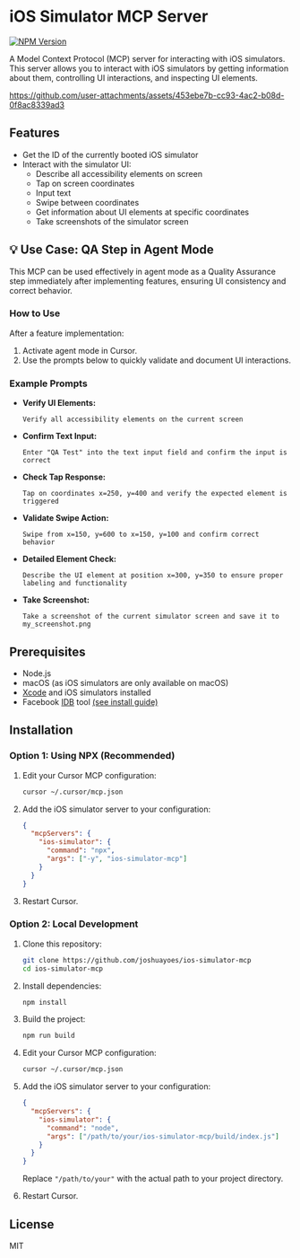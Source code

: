 # iOS Simulator MCP Server

[![NPM Version](https://img.shields.io/npm/v/ios-simulator-mcp)](https://www.npmjs.com/package/ios-simulator-mcp)

A Model Context Protocol (MCP) server for interacting with iOS simulators. This server allows you to interact with iOS simulators by getting information about them, controlling UI interactions, and inspecting UI elements.


https://github.com/user-attachments/assets/453ebe7b-cc93-4ac2-b08d-0f8ac8339ad3



## Features

- Get the ID of the currently booted iOS simulator
- Interact with the simulator UI:
  - Describe all accessibility elements on screen
  - Tap on screen coordinates
  - Input text
  - Swipe between coordinates
  - Get information about UI elements at specific coordinates
  - Take screenshots of the simulator screen

## 💡 Use Case: QA Step in Agent Mode

This MCP can be used effectively in agent mode as a Quality Assurance step immediately after implementing features, ensuring UI consistency and correct behavior.

### How to Use

After a feature implementation:

1. Activate agent mode in Cursor.
2. Use the prompts below to quickly validate and document UI interactions.

### Example Prompts

- **Verify UI Elements:**

  ```
  Verify all accessibility elements on the current screen
  ```

- **Confirm Text Input:**

  ```
  Enter "QA Test" into the text input field and confirm the input is correct
  ```

- **Check Tap Response:**

  ```
  Tap on coordinates x=250, y=400 and verify the expected element is triggered
  ```

- **Validate Swipe Action:**

  ```
  Swipe from x=150, y=600 to x=150, y=100 and confirm correct behavior
  ```

- **Detailed Element Check:**

  ```
  Describe the UI element at position x=300, y=350 to ensure proper labeling and functionality
  ```

- **Take Screenshot:**
  ```
  Take a screenshot of the current simulator screen and save it to my_screenshot.png
  ```

## Prerequisites

- Node.js
- macOS (as iOS simulators are only available on macOS)
- [Xcode](https://developer.apple.com/xcode/resources/) and iOS simulators installed
- Facebook [IDB](https://fbidb.io/) tool [(see install guide)](https://fbidb.io/docs/installation)

## Installation

### Option 1: Using NPX (Recommended)

1. Edit your Cursor MCP configuration:

   ```bash
   cursor ~/.cursor/mcp.json
   ```

2. Add the iOS simulator server to your configuration:

   ```json
   {
     "mcpServers": {
       "ios-simulator": {
         "command": "npx",
         "args": ["-y", "ios-simulator-mcp"]
       }
     }
   }
   ```

3. Restart Cursor.

### Option 2: Local Development

1. Clone this repository:

   ```bash
   git clone https://github.com/joshuayoes/ios-simulator-mcp
   cd ios-simulator-mcp
   ```

2. Install dependencies:

   ```bash
   npm install
   ```

3. Build the project:

   ```bash
   npm run build
   ```

4. Edit your Cursor MCP configuration:

   ```bash
   cursor ~/.cursor/mcp.json
   ```

5. Add the iOS simulator server to your configuration:

   ```json
   {
     "mcpServers": {
       "ios-simulator": {
         "command": "node",
         "args": ["/path/to/your/ios-simulator-mcp/build/index.js"]
       }
     }
   }
   ```

   Replace `"/path/to/your"` with the actual path to your project directory.

6. Restart Cursor.

## License

MIT

